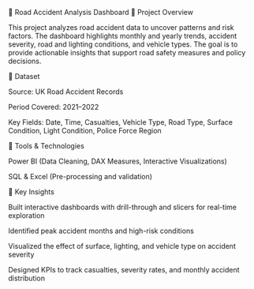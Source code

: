 🚧 Road Accident Analysis Dashboard
📝 Project Overview

This project analyzes road accident data to uncover patterns and risk factors. The dashboard highlights monthly and yearly trends, accident severity, road and lighting conditions, and vehicle types. The goal is to provide actionable insights that support road safety measures and policy decisions.

📁 Dataset

Source: UK Road Accident Records

Period Covered: 2021–2022

Key Fields: Date, Time, Casualties, Vehicle Type, Road Type, Surface Condition, Light Condition, Police Force Region

🔧 Tools & Technologies

Power BI (Data Cleaning, DAX Measures, Interactive Visualizations)

SQL & Excel (Pre-processing and validation)

🚀 Key Insights

Built interactive dashboards with drill-through and slicers for real-time exploration

Identified peak accident months and high-risk conditions

Visualized the effect of surface, lighting, and vehicle type on accident severity

Designed KPIs to track casualties, severity rates, and monthly accident distribution
